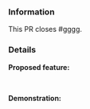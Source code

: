 <!-- 
    Failure to fill out this template properly may result in your PR being ignored without warning. 
    
    The ROS Remote project is licensed under the GNU GPL-v3 license, By contributing to the ROS Remote project
    You agree to license your contribution under the GNU GPL-v3 license, which can be found here: https://github.com/samyarsadat/ROS-Remote/blob/main/LICENSE
-->


### Information

<!-- Replace #gggg with the number of the original issue. -->

This PR closes #gggg. 

### Details

**Proposed feature:**



<br>

**Demonstration:**    

<!--
    Include screenshots, log, ext. from before and after as necessary.
-->

